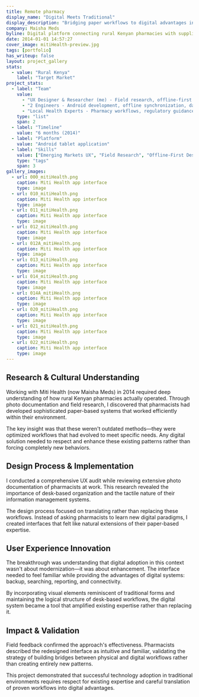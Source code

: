 ```yaml
---
title: Remote pharmacy
display_name: "Digital Meets Traditional"
display_description: "Bridging paper workflows to digital advantages in rural Kenya"
company: Maisha Meds
byline: Digital platform connecting rural Kenyan pharmacies with suppliers while ensuring medication quality and inventory management
date: 2014-01-01 14:57:27
cover_image: mitiHealth-preview.jpg
tags: [portfolio]
has_writeup: false
layout: project_gallery
stats:
  - value: "Rural Kenya"
    label: "Target Market"
project_stats:
  - label: "Team"
    value: 
      - "UX Designer & Researcher (me) - Field research, offline-first design, cultural adaptation"
      - "2 Engineers - Android development, offline synchronization, data management"
      - "Local Health Experts - Pharmacy workflows, regulatory guidance, user validation"
    type: "list"
    span: 2
  - label: "Timeline"
    value: "6 months (2014)"
  - label: "Platform"
    value: "Android tablet application"
  - label: "Skills"
    value: ["Emerging Markets UX", "Field Research", "Offline-First Design", "Android"]
    type: "tags"
    span: 3
gallery_images:
  - url: 000_mitiHealth.png
    caption: Miti Health app interface
    type: image
  - url: 010_mitiHealth.png
    caption: Miti Health app interface
    type: image
  - url: 011_mitiHealth.png
    caption: Miti Health app interface
    type: image
  - url: 012_mitiHealth.png
    caption: Miti Health app interface
    type: image
  - url: 012A_mitiHealth.png
    caption: Miti Health app interface
    type: image
  - url: 013_mitiHealth.png
    caption: Miti Health app interface
    type: image
  - url: 014_mitiHealth.png
    caption: Miti Health app interface
    type: image
  - url: 014A_mitiHealth.png
    caption: Miti Health app interface
    type: image
  - url: 020_mitiHealth.png
    caption: Miti Health app interface
    type: image
  - url: 021_mitiHealth.png
    caption: Miti Health app interface
    type: image
  - url: 022_mitiHealth.png
    caption: Miti Health app interface
    type: image
---
```


## Research & Cultural Understanding

Working with Miti Health (now Maisha Meds) in 2014 required deep understanding of how rural Kenyan pharmacies actually operated. Through photo documentation and field research, I discovered that pharmacists had developed sophisticated paper-based systems that worked efficiently within their environment.

The key insight was that these weren't outdated methods—they were optimized workflows that had evolved to meet specific needs. Any digital solution needed to respect and enhance these existing patterns rather than forcing completely new behaviors.

## Design Process & Implementation

I conducted a comprehensive UX audit while reviewing extensive photo documentation of pharmacists at work. This research revealed the importance of desk-based organization and the tactile nature of their information management systems.

The design process focused on translating rather than replacing these workflows. Instead of asking pharmacists to learn new digital paradigms, I created interfaces that felt like natural extensions of their paper-based expertise.

## User Experience Innovation

The breakthrough was understanding that digital adoption in this context wasn't about modernization—it was about enhancement. The interface needed to feel familiar while providing the advantages of digital systems: backup, searching, reporting, and connectivity.

By incorporating visual elements reminiscent of traditional forms and maintaining the logical structure of desk-based workflows, the digital system became a tool that amplified existing expertise rather than replacing it.

## Impact & Validation

Field feedback confirmed the approach's effectiveness. Pharmacists described the redesigned interface as intuitive and familiar, validating the strategy of building bridges between physical and digital workflows rather than creating entirely new patterns.

This project demonstrated that successful technology adoption in traditional environments requires respect for existing expertise and careful translation of proven workflows into digital advantages.
